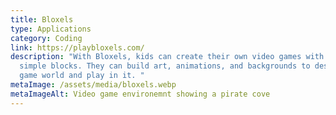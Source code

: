 ```yaml
---
title: Bloxels
type: Applications
category: Coding
link: https://playbloxels.com/
description: "With Bloxels, kids can create their own video games with eight
  simple blocks. They can build art, animations, and backgrounds to design their
  game world and play in it. "
metaImage: /assets/media/bloxels.webp
metaImageAlt: Video game environemnt showing a pirate cove
---
```

